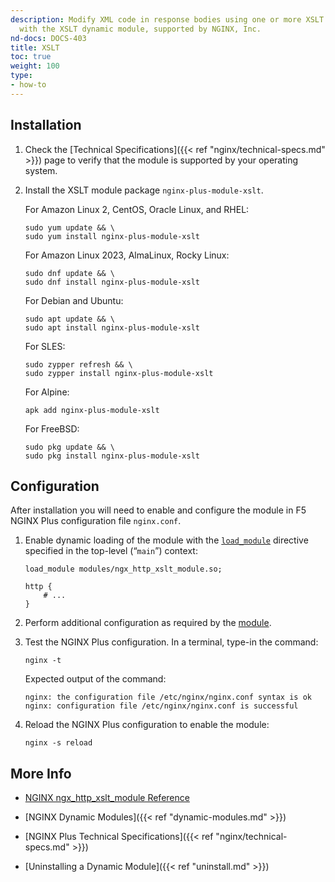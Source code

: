 ```yaml
---
description: Modify XML code in response bodies using one or more XSLT stylesheets,
  with the XSLT dynamic module, supported by NGINX, Inc.
nd-docs: DOCS-403
title: XSLT
toc: true
weight: 100
type:
- how-to
---
```


## Installation

1. Check the [Technical Specifications]({{< ref "nginx/technical-specs.md" >}}) page to verify that the module is supported by your operating system.

2. Install the XSLT module package `nginx-plus-module-xslt`.

   For Amazon Linux 2, CentOS, Oracle Linux, and RHEL:

   ```shell
   sudo yum update && \
   sudo yum install nginx-plus-module-xslt
   ```

   For Amazon Linux 2023, AlmaLinux, Rocky Linux:

   ```shell
   sudo dnf update && \
   sudo dnf install nginx-plus-module-xslt
   ```

   For Debian and Ubuntu:

   ```shell
   sudo apt update && \
   sudo apt install nginx-plus-module-xslt
   ```

   For SLES:

   ```shell
   sudo zypper refresh && \
   sudo zypper install nginx-plus-module-xslt
   ```

   For Alpine:

   ```shell
   apk add nginx-plus-module-xslt
   ```

   For FreeBSD:

   ```shell
   sudo pkg update && \
   sudo pkg install nginx-plus-module-xslt
   ```

## Configuration

After installation you will need to enable and configure the module in F5 NGINX Plus configuration file `nginx.conf`.

1. Enable dynamic loading of the module with the [`load_module`](https://nginx.org/en/docs/ngx_core_module.html#load_module) directive specified in the top-level (“`main`”) context:

   ```nginx
   load_module modules/ngx_http_xslt_module.so;

   http {
       # ...
   }
   ```

2. Perform additional configuration as required by the [module](https://nginx.org/en/docs/http/ngx_http_xslt_module.html).

3. Test the NGINX Plus configuration. In a terminal, type-in the command:

    ```shell
    nginx -t
    ```

    Expected output of the command:

    ```shell
    nginx: the configuration file /etc/nginx/nginx.conf syntax is ok
    nginx: configuration file /etc/nginx/nginx.conf is successful
    ```

4. Reload the NGINX Plus configuration to enable the module:

    ```shell
    nginx -s reload
    ```

## More Info

- [NGINX ngx_http_xslt_module Reference](https://nginx.org/en/docs/http/ngx_http_xslt_module.html)

- [NGINX Dynamic Modules]({{< ref "dynamic-modules.md" >}})

- [NGINX Plus Technical Specifications]({{< ref "nginx/technical-specs.md" >}})

- [Uninstalling a Dynamic Module]({{< ref "uninstall.md" >}})

